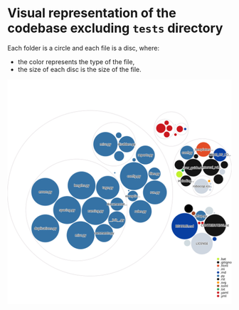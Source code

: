 # Visual representation of the codebase excluding `tests` directory

Each folder is a circle and each file is a disc, where:
- the color represents the type of the file,
- the size of each disc is the size of the file.

![Visualization of the codebase](./docs/images/repo_visualization.svg)
